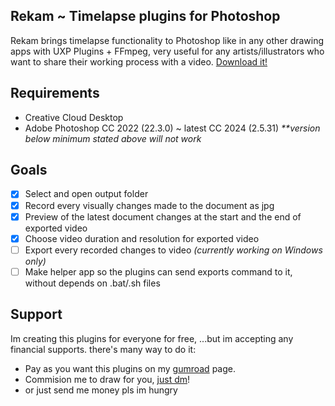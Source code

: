 ## Rekam ~ Timelapse plugins for Photoshop

Rekam brings timelapse functionality to Photoshop like in any other drawing apps with UXP Plugins + FFmpeg, very useful for any artists/illustrators who want to share their working process with a video.
[Download it!](https://armsaroundmyknees.gumroad.com/l/rekam)

## Requirements

- Creative Cloud Desktop
- Adobe Photoshop CC 2022 (22.3.0) ~ latest CC 2024 (2.5.31)
  _\*\*version below minimum stated above will not work_

## Goals

- [x] Select and open output folder
- [x] Record every visually changes made to the document as jpg
- [x] Preview of the latest document changes at the start and the end of exported video
- [x] Choose video duration and resolution for exported video
- [ ] Export every recorded changes to video _(currently working on Windows only)_
- [ ] Make helper app so the plugins can send exports command to it, without depends on .bat/.sh files

## Support

Im creating this plugins for everyone for free,
...but im accepting any financial supports. there's many way to do it:

- Pay as you want this plugins on my [gumroad](https://armsaroundmyknees.gumroad.com/l/rekam) page.
- Commision me to draw for you, [just dm](https://www.instagram.com/armsaroundmyknees/)!
- or just send me money pls im hungry
